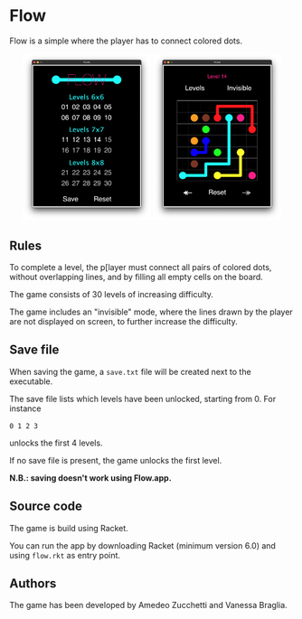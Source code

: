 # Flow

Flow is a simple where the player has to connect colored dots.

<p align="center">
  <img src="docs/menu.png" width="45%" />
  <img src="docs/level14.png" width="45%" />
</p>

## Rules

To complete a level, the p[layer must connect all pairs of colored dots, without
overlapping lines, and by filling all empty cells on the board.

The game consists of 30 levels of increasing difficulty.

The game includes an "invisible" mode, where the lines drawn by the player are
not displayed on screen, to further increase the difficulty.

## Save file

When saving the game, a `save.txt` file will be created next to the executable.

The save file lists which levels have been unlocked, starting from 0. For
instance

```
0 1 2 3
```

unlocks the first 4 levels.

If no save file is present, the game unlocks the first level.

**N.B.: saving doesn't work using Flow.app.**

## Source code

The game is build using Racket.

You can run the app by downloading Racket (minimum version 6.0) and using
`flow.rkt` as entry point.

## Authors

The game has been developed by Amedeo Zucchetti and Vanessa Braglia.
